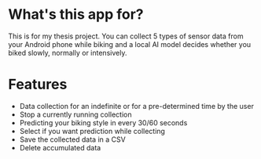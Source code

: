 # What's this app for? 
This is for my thesis project. You can collect 5 types of sensor data from your Android phone while biking and a local AI model decides whether you biked slowly, normally or intensively.

# Features
- Data collection for an indefinite or for a pre-determined time by the user
- Stop a currently running collection
- Predicting your biking style in every 30/60 seconds
- Select if you want prediction while collecting
- Save the collected data in a CSV
- Delete accumulated data
